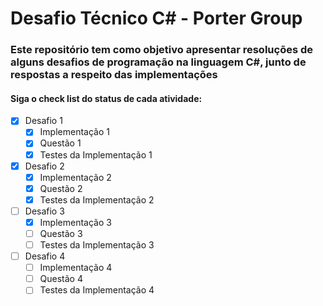 # Desafio Técnico C# - Porter Group

### Este repositório tem como objetivo apresentar resoluções de alguns desafios de programação na linguagem C#, junto de respostas a respeito das implementações

#### Siga o check list do status de cada atividade:

- [x] Desafio 1
  - [x] Implementação 1
  - [x] Questão 1
  - [x] Testes da Implementação 1
- [x] Desafio 2
  - [x] Implementação 2
  - [x] Questão 2
  - [x] Testes da Implementação 2
- [ ] Desafio 3
  - [x] Implementação 3
  - [ ] Questão 3
  - [ ] Testes da Implementação 3
- [ ] Desafio 4
  - [ ] Implementação 4
  - [ ] Questão 4
  - [ ] Testes da Implementação 4
